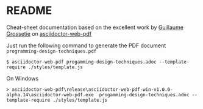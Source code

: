 # README

Cheat-sheet documentation based on the excellent work by [Guillaume Grossetie](https://github.com/Mogztter) on [ asciidoctor-web-pdf
](https://github.com/Mogztter/asciidoctor-web-pdf) 

Just run the following command to generate the PDF document `programming-design-techniques.pdf`

```console
$ asciidoctor-web-pdf progamming-design-techniques.adoc --template-require ./styles/template.js
```

On Windows
```console
> asciidoctor-web-pdf\release\asciidoctor-web-pdf-win-v1.0.0-alpha.14\asciidoctor-web-pdf.exe  progamming-design-techniques.adoc --template-require ./styles/template.js
```